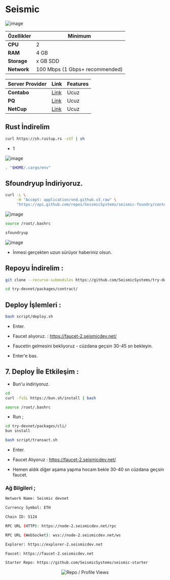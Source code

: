 # Seismic

![image](https://github.com/user-attachments/assets/794b1678-110c-4bf5-8514-e5d8341ce84c)

| Özellikler        | Minimum              |
|------------------|----------------------------|
| **CPU**          | 2 |
| **RAM**          | 4 GB                     |
| **Storage**      | x GB SDD                   |
| **Network**      | 100 Mbps (1 Gbps+ recommended) |

| Server Provider        | Link              | Features |
|------------------|----------------------------|----------------------------|
| **Contabo**          | [Link](https://www.dpbolvw.net/click-101330552-12454592)                     | Ucuz  |
| **PQ**      | [Link](https://pq.hosting/?from=627713)                  | Ucuz |
| **NetCup**          | [Link](https://www.netcup.com/en/?ref=261820) | Ucuz |

## Rust İndirelim

```bash
curl https://sh.rustup.rs -sSf | sh
```

- 1 

![image](https://github.com/user-attachments/assets/2a60a5a0-d5f4-4e1a-9b7e-1189d3719861)

```bash
. "$HOME/.cargo/env"
```

## Sfoundryup İndiriyoruz.

```bash
curl -L \
     -H "Accept: application/vnd.github.v3.raw" \
     "https://api.github.com/repos/SeismicSystems/seismic-foundry/contents/sfoundryup/install?ref=seismic" | bash
```

![image](https://github.com/user-attachments/assets/dbcb936d-392a-4a3a-b019-e351e5aad7ce)


```bash
source /root/.bashrc
```

```bash
sfoundryup
```

![image](https://github.com/user-attachments/assets/ee61d6e6-2732-46da-b5cf-a85891e597fc)

- İnmesi gerçekten uzun sürüyor haberiniz olsun.

## Repoyu İndirelim : 

```bash
git clone --recurse-submodules https://github.com/SeismicSystems/try-devnet.git
```

```bash
cd try-devnet/packages/contract/
```


## Deploy İşlemleri : 

```bash
bash script/deploy.sh
```

- Enter.

- Faucet alıyoruz. : https://faucet-2.seismicdev.net/
- Faucetin gelmesini bekliyoruz - cüzdana geçsin 30-45 sn bekleyin.

- Enter'e bas.


## 7. Deploy İle Etkileşim : 

- Bun'u indiriyoruz.

```bash
cd
curl -fsSL https://bun.sh/install | bash
```

```bash
source /root/.bashrc
```

- Run ; 

```bash
cd try-devnet/packages/cli/
bun install
```
```bash
bash script/transact.sh
```

- Enter.

- Faucet Alıyoruz : https://faucet-2.seismicdev.net/
- Hemen aldık diğer aşama yapma hocam bekle 30-40 sn cüzdana geçsin faucet.


### Ağ Bilgileri ; 
```bash
Network Name: Seismic devnet

Currency Symbol: ETH

Chain ID: 5124

RPC URL (HTTP): https://node-2.seismicdev.net/rpc

RPC URL (WebSocket): wss://node-2.seismicdev.net/ws

Explorer: https://explorer-2.seismicdev.net

Faucet: https://faucet-2.seismicdev.net

Starter Repo: https://github.com/SeismicSystems/seismic-starter
```
<p align="center">
  <img src="https://komarev.com/ghpvc/?username=FurkanL0&style=flat-square&color=red&label=Profile+Views+/+Repo+Views+" alt="Repo / Profile Views" />
</p>
